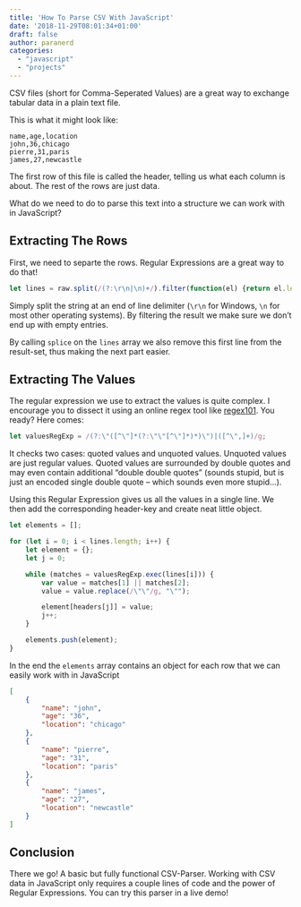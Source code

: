 ```yaml
---
title: 'How To Parse CSV With JavaScript'
date: '2018-11-29T08:01:34+01:00'
draft: false
author: paranerd
categories: 
  - "javascript"
  - "projects"
---
```


CSV files (short for Comma-Seperated Values) are a great way to exchange tabular data in a plain text file.

This is what it might look like:

```csv
name,age,location
john,36,chicago
pierre,31,paris
james,27,newcastle
```

The first row of this file is called the header, telling us what each column is about. The rest of the rows are just data.

What do we need to do to parse this text into a structure we can work with in JavaScript?

## Extracting The Rows

First, we need to separte the rows. Regular Expressions are a great way to do that!

```js { linenos=table }
let lines = raw.split(/(?:\r\n|\n)+/).filter(function(el) {return el.length != 0});
```

Simply split the string at an end of line delimiter (`\r\n` for Windows, `\n` for most other operating systems). By filtering the result we make sure we don’t end up with empty entries.

By calling `splice` on the `lines` array we also remove this first line from the result-set, thus making the next part easier.

## Extracting The Values

The regular expression we use to extract the values is quite complex. I encourage you to dissect it using an online regex tool like [regex101](https://regex101.com/). You ready? Here comes:

```js { linenos=table }
let valuesRegExp = /(?:\"([^\"]*(?:\"\"[^\"]*)*)\")|([^\",]+)/g;
```

It checks two cases: quoted values and unquoted values. Unquoted values are just regular values. Quoted values are surrounded by double quotes and may even contain additional “double double quotes” (sounds stupid, but is just an encoded single double quote – which sounds even more stupid...).

Using this Regular Expression gives us all the values in a single line. We then add the corresponding header-key and create neat little object.

```js { linenos=table }
let elements = [];

for (let i = 0; i < lines.length; i++) {
    let element = {};
    let j = 0;

    while (matches = valuesRegExp.exec(lines[i])) {
        var value = matches[1] || matches[2];
        value = value.replace(/\"\"/g, "\"");

        element[headers[j]] = value;
        j++;
    }

    elements.push(element);
}
```

In the end the `elements` array contains an object for each row that we can easily work with in JavaScript

```json { linenos=table }
[
    {
        "name": "john",
        "age": "36",
        "location": "chicago"
    },
    {
        "name": "pierre",
        "age": "31",
        "location": "paris"
    },
    {
        "name": "james",
        "age": "27",
        "location": "newcastle"
    }
]
```

## Conclusion

There we go! A basic but fully functional CSV-Parser. Working with CSV data in JavaScript only requires a couple lines of code and the power of Regular Expressions. You can try this parser in a live demo!
